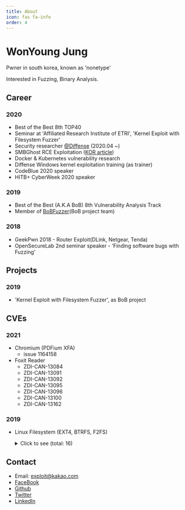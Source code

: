 ```yaml
---
title: About
icon: fas fa-info
order: 4
---
```


# WonYoung Jung
Pwner in south korea, known as 'nonetype'

Interested in Fuzzing, Binary Analysis.



## Career
### 2020
- Best of the Best 8th TOP40
- Seminar at 'Affiliated Research Institute of ETRI', 'Kernel Exploit with Filesystem Fuzzer'
- Security researcher [@Diffense](https://blog.diffense.co.kr/) (2020.04 ~)
- SMBGhost RCE Exploitation ([KOR article](http://blog.diffense.com/2020/09/24/SMBGhost.html))
- Docker & Kubernetes vulnerability research
- Diffense Windows kernel exploitation training (as trainer)
- CodeBlue 2020 speaker
- HITB+ CyberWeek 2020 speaker

### 2019
- Best of the Best (A.K.A BoB) 8th Vulnerability Analysis Track
- Member of [BoBFuzzer](https://github.com/bobfuzzer/)(BoB project team)

### 2018
- GeekPwn 2018 - Router Exploit(DLink, Netgear, Tenda)
- OpenSecureLab 2nd seminar speaker - 'Finding software bugs with Fuzzing'

## Projects
### 2019
- 'Kernel Exploit with Filesystem Fuzzer', as BoB project

## CVEs
### 2021
- Chromium (PDFium XFA)
  - issue 1164158
- Foxit Reader
  - ZDI-CAN-13084
  - ZDI-CAN-13091
  - ZDI-CAN-13092
  - ZDI-CAN-13095
  - ZDI-CAN-13096
  - ZDI-CAN-13100
  - ZDI-CAN-13162
### 2019
- Linux Filesystem (EXT4, BTRFS, F2FS)
  <details>
  <summary>Click to see (total: 16)</summary>
  
  * CVE-2019-18885
  * CVE-2019-19036
  * CVE-2019-19037
  * CVE-2019-19039
  * CVE-2019-19318
  * CVE-2019-19319
  * CVE-2019-19377
  * CVE-2019-19378
  * CVE-2019-19447
  * CVE-2019-19448
  * CVE-2019-19449
  * CVE-2019-19813
  * CVE-2019-19814
  * CVE-2019-19815
  * CVE-2019-19816
  * CVE-2019-19927
  </details>


## Contact
- Email: [exploit@kakao.com](mailto:exploit@kakao.com)
- [FaceBook](https://www.facebook.com/nonetype.pwn)
- [Github](https://github.com/nonetype)
- [Twitter](https://twitter.com/nonetype_pwn)
- [LinkedIn](https://www.linkedin.com/in/wonyoung-jung-46866b1a8/)

